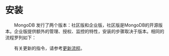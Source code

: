 # 安装
&emsp;&emsp;MongoDB 发行了两个版本：社区版和企业版，社区版是MongoDB的开源版本。企业版提供额外的管理、授权、监控的特性，安装的步骤取决于版本。相同的流程罗列如下：  

&emsp;&emsp;有关更新的指令，请参考[更新流程](https://docs.mongodb.com/manual/release-notes/4.0/#upgrade)。
